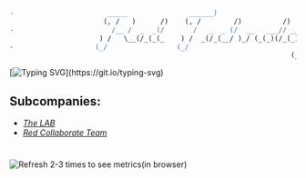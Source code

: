 ```diff
-                       _____               ______)                                    
                       (, /   )      /)    (, /        /)          /)        ,        
-                        /__ /  _  _(/       /   _  _ (/  __   ___// ____       _  _   
                      ) /   \__(/_(_(_    ) /  _(/_(__/ )_/ (_(_)(/_(_)(_/__(__(/_/_)_
-                    (_/                 (_/                          .-/              
                                                                     (_/              
```

[![Typing SVG](https://readme-typing-svg.herokuapp.com?font=JetBrains+Mono&color=%23Ff3f36&width=450&lines=Easy.+Open.+Secure.;Security+is+our+business.;Better+decisions+--+better+World.)](https://git.io/typing-svg)

## Subcompanies:

- [_The LAB_](https://github.com/Red-Laboratory)
- [_Red Collaborate Team_](https://github.com/Red-Collaborate-Team)

#

![Refresh 2-3 times to see metrics(in browser)](https://metrics.lecoq.io/Red-company?template=classic&languages=1&languages.limit=8&languages.sections=most-used&languages.colors=github&languages.threshold=0%25&languages.indepth=false&languages.analysis.timeout=15&languages.categories=markup%2C%20programming&languages.recent.categories=markup%2C%20programming&languages.recent.load=300&languages.recent.days=14&config.timezone=Europe%2FMoscow)
